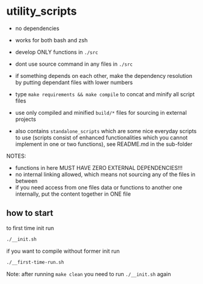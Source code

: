 # utility_scripts

* no dependencies
* works for both bash and zsh

* develop ONLY functions in `./src`
* dont use source command in any files in `./src`
* if something depends on each other, make the dependency resolution by putting dependant files with lower numbers
* type `make requirements && make compile` to concat and minify all script files
* use only compiled and minified `build/*` files for sourcing in external projects

* also contains `standalone_scripts` which are some nice everyday scripts to use (scripts consist of enhanced functionalities
  which you cannot implement in one or two functions), see README.md in the sub-folder

NOTES: 
* functions in here MUST HAVE ZERO EXTERNAL DEPENDENCIES!!!
* no internal linking allowed, which means not sourcing any of the files in between
* if you need access from one files data or functions to another one internally, put the content together in ONE file


## how to start

to first time init run

```bash
./__init.sh
```

if you want to compile without former init run

```bash
./__first-time-run.sh
```

Note: after running `make clean` you need to run `./__init.sh` again
